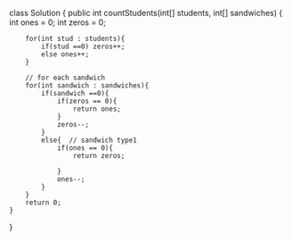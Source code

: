 class Solution {
    public int countStudents(int[] students, int[] sandwiches) {
        int ones = 0; 
        int zeros = 0; 
		
        for(int stud : students){
            if(stud ==0) zeros++;
            else ones++;
        }
        
        // for each sandwich
        for(int sandwich : sandwiches){
            if(sandwich ==0){  
                if(zeros == 0){ 
                    return ones;
                }
                zeros--;
            }
            else{  // sandwich type1
                if(ones == 0){  
                    return zeros;

                }
                ones--;
            }
        }
        return 0;
    }
}